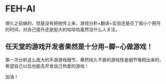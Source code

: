 # FEH-AI

很久之前做的，但是没有把他传上来，游戏分析+翻译+实验还是花了我小个把月的时间，对自己提升还是挺大的哈哈哈虽然没什么人关注。

## 任天堂的游戏开发者果然是十分用~脚~心做游戏！

第一次分析这么庞大的手游游戏细节，果然经久不衰的游戏性是细节堆砌出来的，希望自己以后也能去开发自己热爱的游戏！

加油！
